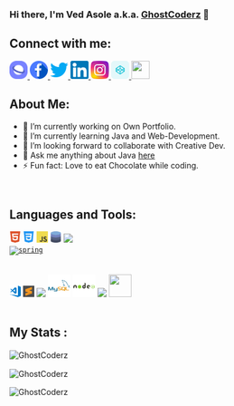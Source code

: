 
### Hi there, I'm Ved Asole a.k.a. [GhostCoderz](https://GhostCoderz.github.io/Portfolio/) 👋

## Connect with me:<br/>
<a href="https://GhostCoderz.github.io/Portfolio/" class="Web">
    <img height="32" width="32" src="https://github.com/DUD3-droid/DUD3-droid/blob/main/assets/Web.png" />
</a>
<a href="https://en-gb.facebook.com/vedasole123">
    <img height="32" width="32" src="https://github.com/DUD3-droid/DUD3-droid/blob/main/assets/facebook.svg" />
</a>
<a href="https://twitter.com/AsoleVed" class="twitter">
    <img height="32" width="32" src="https://github.com/DUD3-droid/DUD3-droid/blob/main/assets/twitter.svg" />
</a>
<a href="https://in.linkedin.com/in/ved-asole-000562201" class="linkedin">
    <img height="32" width="32" src="https://github.com/DUD3-droid/DUD3-droid/blob/main/assets/linkedin.png" />
</a>
<a href="https://www.instagram.com/ved_asole/" class="instagram">
    <img height="32" width="32" src="https://github.com/DUD3-droid/DUD3-droid/blob/main/assets/instagram.svg" />
</a>
<a href="https://codepen.io/GhostCoderz" class="codepen">
   <img height="32" width="32" src="https://github.com/DUD3-droid/DUD3-droid/blob/main/assets/codepen.svg" />
</a>
<a href="https://dev.to/ghostcoderz" class="dev">
   <img height="32" width="32" src="https://dev-to-uploads.s3.amazonaws.com/uploads/logos/resized_logo_UQww2soKuUsjaOGNB38o.png" />
</a>

<br/>

## About Me: 
- 🔭 I’m currently working on Own Portfolio.
- 🌱 I’m currently learning Java and Web-Development.
- 👯 I’m looking forward to collaborate with Creative Dev.
- 💬 Ask me anything about Java [here](https://github.com/GhostCoderz/GhostCoderz/issues)
- ⚡ Fun fact: Love to eat Chocolate while coding.

<br/>

## Languages and Tools:  
<code><img height="20" src="https://github.com/DUD3-droid/DUD3-droid/blob/main/assets/html5.svg"></code>
<code><img height="20" src="https://github.com/DUD3-droid/DUD3-droid/blob/main/assets/css-3.svg"></code>
<code><img height="20" src="https://raw.githubusercontent.com/github/explore/80688e429a7d4ef2fca1e82350fe8e3517d3494d/topics/javascript/javascript.png"></code>
<code><img height="20" src="https://github.com/DUD3-droid/DUD3-droid/blob/main/assets/mysql.svg"></code>
<code><img height="30" src="https://github.com/DUD3-droid/DUD3-droid/blob/main/assets/java.png"></code>
<code><a href="https://spring.io/" target="_blank" rel="noreferrer">
    <img height="23" width="23" src="https://www.vectorlogo.zone/logos/springio/springio-icon.svg" alt="spring" width="40" height="40" />
</a></code>
<br />  <br />
<code><img height="20" src="https://github.com/DUD3-droid/DUD3-droid/blob/main/assets/visual-studio.png"></code>
<code><img height="20" src="https://github.com/DUD3-droid/DUD3-droid/blob/main/assets/sublime-text.svg"></code>
<code><img height="20" src="https://www.vectorlogo.zone/logos/git-scm/git-scm-icon.svg"></code>
<code><img width="40" height="40" src="https://raw.githubusercontent.com/devicons/devicon/master/icons/mysql/mysql-original-wordmark.svg"></code>
<code><img width="40" height="40" src="https://raw.githubusercontent.com/devicons/devicon/master/icons/nodejs/nodejs-original-wordmark.svg"></code>
<code><img height="25" src="https://www.vectorlogo.zone/logos/getpostman/getpostman-icon.svg"></code>
<code><img height="40" width="40" src="https://www.vectorlogo.zone/logos/docker/docker-icon.svg"></code>
<br />  <br />

## My Stats :
<p><img align="center" src="https://github-readme-stats.vercel.app/api?username=GhostCoderz&show_icons=true&locale=en" alt="GhostCoderz"></p>
<p><img align="center" src="https://github-readme-streak-stats.herokuapp.com/?user=GhostCoderz" alt="GhostCoderz"></p>
<p><img align="center" src="https://github-readme-stats.vercel.app/api/top-langs?username=GhostCoderz&show_icons=true&locale=en&layout=compact" alt="GhostCoderz"></p>
